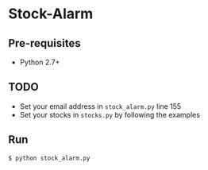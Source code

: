 # Stock-Alarm

## Pre-requisites
* Python 2.7+

## TODO
* Set your email address in `stock_alarm.py` line 155
* Set your stocks in `stocks.py` by following the examples

## Run
```
$ python stock_alarm.py
```

